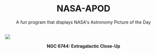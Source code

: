 <div align="center">
  <h1>
    NASA-APOD
  </h1>
</div>
  
<div align="center">
  A fun program that displays NASA's Astronomy Picture of the Day
</div>

<br>

![](https://apod.nasa.gov/apod/image/2211/STSCI-H-p1827h-NGC6744_2000x1924.jpg)

<p align = "center">
  <b>NGC 6744: Extragalactic Close-Up</b>
</p>
